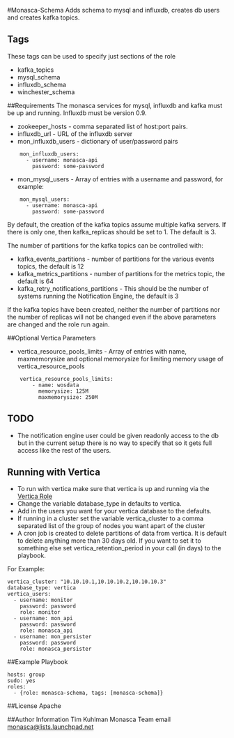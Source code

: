 #Monasca-Schema
Adds schema to mysql and influxdb, creates db users and creates kafka topics.

## Tags
These tags can be used to specify just sections of the role
- kafka_topics
- mysql_schema
- influxdb_schema
- winchester_schema

##Requirements
The monasca services for mysql, influxdb and kafka must be up and running. Influxdb must be version 0.9.
- zookeeper_hosts - comma separated list of host:port pairs.
- influxdb_url - URL of the influxdb server
- mon_influxdb_users - dictionary of user/password pairs
```
    mon_influxdb_users:
      - username: monasca-api
        password: some-password
```
- mon_mysql_users - Array of entries with a username and password, for example:
```
    mon_mysql_users:
      - username: monasca-api
        password: some-password
```

By default, the creation of the kafka topics assume multiple kafka servers. If there is only one, then
kafka_replicas should be set to 1. The default is 3.

The number of partitions for the kafka topics can be controlled with:
- kafka_events_partitions - number of partitions for the various events topics, the default is 12
- kafka_metrics_partitions - number of partitions for the metrics topic, the default is 64
- kafka_retry_notifications_partitions - This should be the number of systems running the Notification Engine, the default is 3

If the kafka topics have been created, neither the number of partitions nor the number of replicas will not be
changed even if the above parameters are changed and the role run again.

##Optional Vertica Parameters
- vertica_resource_pools_limits - Array of entries with name, maxmemorysize and optional memorysize for limiting memory usage of vertica_resource_pools
```
    vertica_resource_pools_limits:
        - name: wosdata
          memorysize: 125M
          maxmemorysize: 250M
```

## TODO
- The notification engine user could be given readonly access to the db but in the current setup there is no way
  to specify that so it gets full access like the rest of the users.

## Running with Vertica
- To run with vertica make sure that vertica is up and running via the [Vertica Role](https://github.com/hpcloud-mon/ansible-vertica)
- Change the variable database_type in defaults to vertica.
- Add in the users you want for your vertica database to the defaults.
- If running in a cluster set the variable vertica_cluster to a comma separated list of the group of nodes you want apart of the cluster
- A cron job is created to delete partitions of data from vertica. It is default to delete anything more than 30 days old. If you want to set it to something else set vertica_retention_period in your call (in days) to the playbook.

For Example:

```
vertica_cluster: "10.10.10.1,10.10.10.2,10.10.10.3"
database_type: vertica
vertica_users:
  - username: monitor
    password: password
    role: monitor
  - username: mon_api
    password: password
    role: monasca_api
  - username: mon_persister
    password: password
    role: monasca_persister
```

##Example Playbook

    hosts: group
    sudo: yes
    roles:
      - {role: monasca-schema, tags: [monasca-schema]}

##License
Apache

##Author Information
Tim Kuhlman
Monasca Team email monasca@lists.launchpad.net
